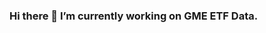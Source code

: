 ### Hi there 👋 I’m currently working on GME ETF Data.

<!--
**AnnihilationGod/AnnihilationGod** is a ✨ _special_ ✨ repository because its `README.md` (this file) appears on your GitHub profile.

Here are some ideas to get you started:

- I’m currently working on GME ETF Data.
